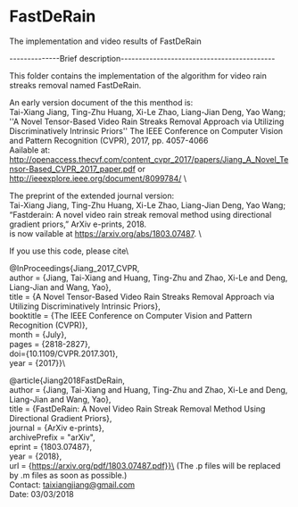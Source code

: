 # FastDeRain
The implementation and video results of FastDeRain

--------------Brief description-------------------------------------------

This folder contains the implementation of the algorithm for video rain streaks removal named FastDeRain.

An early version document of the this menthod is:\
Tai-Xiang Jiang, Ting-Zhu Huang, Xi-Le Zhao, Liang-Jian Deng, Yao Wang; ''A Novel Tensor-Based Video Rain Streaks Removal Approach via Utilizing Discriminatively Intrinsic Priors'' The IEEE Conference on Computer Vision and Pattern Recognition (CVPR), 2017, pp. 4057-4066\
Aailable at: http://openaccess.thecvf.com/content_cvpr_2017/papers/Jiang_A_Novel_Tensor-Based_CVPR_2017_paper.pdf or http://ieeexplore.ieee.org/document/8099784/ \

The preprint of the extended journal version:\
Tai-Xiang Jiang, Ting-Zhu Huang, Xi-Le Zhao, Liang-Jian Deng, Yao Wang; “Fastderain: A novel video rain streak removal method using
directional gradient priors,” ArXiv e-prints, 2018.\
is now vailable at https://arxiv.org/abs/1803.07487. \

If you use this code, please cite\

@InProceedings{Jiang_2017_CVPR,\
author = {Jiang, Tai-Xiang and Huang, Ting-Zhu and Zhao, Xi-Le and Deng, Liang-Jian and Wang, Yao},\
title = {A Novel Tensor-Based Video Rain Streaks Removal Approach via Utilizing Discriminatively Intrinsic Priors},\
booktitle = {The IEEE Conference on Computer Vision and Pattern Recognition (CVPR)},\
month = {July},\
pages = {2818-2827},\
doi={10.1109/CVPR.2017.301},\
year = {2017}}\

@article{Jiang2018FastDeRain,\
   author = {Jiang, Tai-Xiang and Huang, Ting-Zhu and Zhao, Xi-Le and Deng, Liang-Jian and Wang, Yao},\
    title = {FastDeRain: A Novel Video Rain Streak Removal Method Using Directional Gradient Priors},\
  journal = {ArXiv e-prints},\
archivePrefix = "arXiv",\
   eprint = {1803.07487},\
     year = {2018},\
     url  = {https://arxiv.org/pdf/1803.07487.pdf}}\
(The .p files will be replaced by .m files as soon as possible.)\
Contact: taixiangjiang@gmail.com\
Date: 03/03/2018
